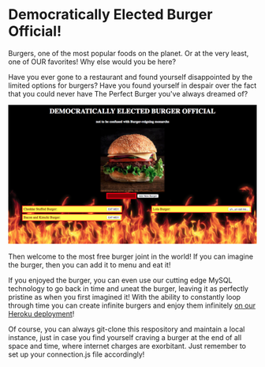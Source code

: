 # Democratically Elected Burger Official!

Burgers, one of the most popular foods on the planet. Or at the very least, one of OUR favorites! Why else would you be here?

Have you ever gone to a restaurant and found yourself disappointed by the limited options for burgers? Have you found yourself in despair over the fact that you could never have The Perfect Burger you've always dreamed of?

![burgerNotKing](./public/assets/img/democraticburger.png)

Then welcome to the most free burger joint in the world! If you can imagine the burger, then you can add it to menu and eat it!

If you enjoyed the burger, you can even use our cutting edge MySQL technology to go back in time and *un*eat the burger, leaving it as perfectly pristine as when you first imagined it! With the ability to constantly loop through time you can create infinite burgers and enjoy them infinitely [on our Heroku deployment](https://obscure-ravine-64478.herokuapp.com/)!

Of course, you can always git-clone this respository and maintain a local instance, just in case you find yourself craving a burger at the end of all space and time, where internet charges are exorbitant. Just remember to set up your connection.js file accordingly!